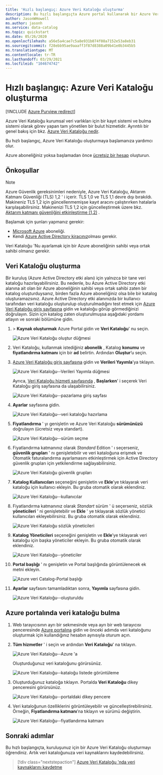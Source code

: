 ```yaml
---
title: 'Hızlı başlangıç: Azure Veri Kataloğu oluşturma'
description: Bu hızlı başlangıçta Azure portal kullanarak bir Azure Veri Kataloğu oluşturmayı açıklanmaktadır.
author: JasonWHowell
ms.author: jasonh
ms.service: data-catalog
ms.topic: quickstart
ms.date: 05/26/2020
ms.openlocfilehash: a56e5a4cae7c5a8e931b074f08a7152e53a8eb31
ms.sourcegitcommit: f28ebb95ae9aaaff3f87d8388a09b41e0b3445b5
ms.translationtype: MT
ms.contentlocale: tr-TR
ms.lasthandoff: 03/29/2021
ms.locfileid: "104674742"
---
```

# <a name="quickstart-create-an-azure-data-catalog"></a>Hızlı başlangıç: Azure Veri Kataloğu oluşturma

[!INCLUDE [Azure Purview redirect](../../includes/data-catalog-use-purview.md)]

Azure Veri Kataloğu kurumsal veri varlıkları için bir kayıt sistemi ve bulma sistemi olarak görev yapan tam yönetilen bir bulut hizmetidir. Ayrıntılı bir genel bakış için bkz. [Azure Veri Kataloğu nedir](overview.md).

Bu hızlı başlangıç, Azure Veri Kataloğu oluşturmaya başlamanıza yardımcı olur.

Azure aboneliğiniz yoksa başlamadan önce [ücretsiz bir hesap](https://azure.microsoft.com/free/?WT.mc_id=A261C142F) oluşturun.

## <a name="prerequisites"></a>Önkoşullar

> [!Note]
> Azure Güvenlik gereksinimleri nedeniyle, Azure Veri Kataloğu, Aktarım Katmanı Güvenliği (TLS) 1,2 ' i içerir. TLS 1,0 ve TLS 1,1 devre dışı bırakıldı. Makineniz TLS 1,2 için güncellenmemişse kayıt aracını çalıştırırken hatalarla karşılaşabilirsiniz. Makinenizi TLS 1,2 için güncelleştirmek üzere bkz. [Aktarım katmanı güvenliğini etkinleştirme (1,2)](/mem/configmgr/core/plan-design/security/enable-tls-1-2) .

Başlamak için şunları yapmanız gerekir:

* [Microsoft Azure](https://azure.microsoft.com/) aboneliği.
* Kendi [Azure Active Directory kiracınız](../active-directory/fundamentals/active-directory-access-create-new-tenant.md)olması gerekir.

Veri Kataloğu 'Nu ayarlamak için bir Azure aboneliğinin sahibi veya ortak sahibi olmanız gerekir.

## <a name="create-a-data-catalog"></a>Veri Kataloğu oluşturma

Bir kuruluş (Azure Active Directory etki alanı) için yalnızca bir tane veri kataloğu hazırlayabilirsiniz. Bu nedenle, bu Azure Active Directory etki alanına ait olan bir Azure aboneliğinin sahibi veya ortak sahibi zaten bir katalog oluşturduysanız, birden fazla Azure aboneliğiniz olsa bile bir katalog oluşturamazsınız. Azure Active Directory etki alanınızda bir kullanıcı tarafından veri kataloğu oluşturulup oluşturulmadığını test etmek için [Azure Veri Kataloğu giriş sayfasına](http://azuredatacatalog.com) gidin ve kataloğu görüp görmediğinizi doğrulayın. Sizin için katalog zaten oluşturulmuşsa aşağıdaki yordamı atlayın ve sonraki bölümüne gidin.

1. [](https://portal.azure.com)  >  **Kaynak oluşturmak** Azure Portal gidin ve **Veri Kataloğu**' nu seçin.

    ![Azure Veri Kataloğu oluştur düğmesi](media/data-catalog-get-started/data-catalog-create.png)

2. Veri Kataloğu, kullanmak istediğiniz **abonelik** , Katalog **konumu** ve **fiyatlandırma katmanı** için bir **ad** belirtin. Ardından **Oluştur**’u seçin.

3. [Azure Veri Kataloğu giriş sayfasına](http://azuredatacatalog.com) gidin ve **Verileri Yayımla**’ya tıklayın.

   ![Azure Veri Kataloğu--Verileri Yayımla düğmesi](media/data-catalog-get-started/data-catalog-publish-data.png)

   Ayrıca, [Veri Kataloğu hizmeti sayfasında](https://azure.microsoft.com/services/data-catalog) , **Başlarken**' i seçerek Veri Kataloğu giriş sayfasına da ulaşabilirsiniz.

   ![Azure Veri Kataloğu--pazarlama giriş sayfası](media/data-catalog-get-started/data-catalog-marketing-landing-page.png)

4. **Ayarlar** sayfasına gidin.

    ![Azure Veri Kataloğu--veri kataloğu hazırlama](media/data-catalog-get-started/data-catalog-create-azure-data-catalog.png)

5. **Fiyatlandırma** ' yı genişletin ve Azure Veri Kataloğu **sürümünüzü** doğrulayın (ücretsiz veya standart).

    ![Azure Veri Kataloğu--sürüm seçme](media/data-catalog-get-started/data-catalog-create-catalog-select-edition.png)

6. Fiyatlandırma katmanınız olarak *Standard* Edition ' ı seçerseniz, **güvenlik grupları** ' nı genişletebilir ve veri kataloğuna erişmek ve Otomatik faturalandırma ayarlamasını etkinleştirmek için Active Directory güvenlik grupları için yetkilendirme sağlayabilirsiniz.

    ![Azure Veri Kataloğu güvenlik grupları](media/data-catalog-get-started/data-catalog-standard-security-groups.png)

7. **Katalog Kullanıcıları** seçeneğini genişletin ve **Ekle**’ye tıklayarak veri kataloğu için kullanıcı ekleyin. Bu gruba otomatik olarak eklendiniz.

    ![Azure Veri Kataloğu--kullanıcılar](media/data-catalog-get-started/data-catalog-add-catalog-user.png)

8. Fiyatlandırma katmanınız olarak *Standart* sürüm ' ü seçerseniz, sözlük **yöneticileri** ' ni genişletebilir ve **Ekle** ' ye tıklayarak sözlük yönetici kullanıcıları ekleyebilirsiniz. Bu gruba otomatik olarak eklendiniz.

    ![Azure Veri Kataloğu sözlük yöneticileri](media/data-catalog-get-started/data-catalog-standard-glossary-admin.png)

9. **Katalog Yöneticileri** seçeneğini genişletin ve **Ekle**’ye tıklayarak veri kataloğu için başka yöneticiler ekleyin. Bu gruba otomatik olarak eklendiniz.

    ![Azure Veri Kataloğu--yöneticiler](media/data-catalog-get-started/data-catalog-add-catalog-admins.png)

10. **Portal başlığı** ' nı genişletin ve Portal başlığında görüntülenecek ek metni ekleyin.

    ![Azure veri Catalog-Portal başlığı](media/data-catalog-get-started/data-catalog-portal-title.png)

11. **Ayarlar** sayfasını tamamladıktan sonra, **Yayımla** sayfasına gidin.

    ![Azure Veri Kataloğu--oluşturuldu](media/data-catalog-get-started/data-catalog-created.png)

## <a name="find-a-data-catalog-in-the-azure-portal"></a>Azure portalında veri kataloğu bulma

1. Web tarayıcısının ayrı bir sekmesinde veya ayrı bir web tarayıcısı penceresinde [Azure portalına](https://portal.azure.com) gidin ve önceki adımda veri kataloğunu oluşturmak için kullandığınız hesabın aynısıyla oturum açın.

2. **Tüm hizmetler** ' i seçin ve ardından **Veri Kataloğu**' na tıklayın.

    ![Azure Veri Kataloğu--Azure 'a](media/data-catalog-get-started/data-catalog-browse-azure-portal.png)

    Oluşturduğunuz veri kataloğunu görürsünüz.

    ![Azure Veri Kataloğu--kataloğu listede görüntüleme](media/data-catalog-get-started/data-catalog-azure-portal-show-catalog.png)

3. Oluşturduğunuz kataloğa tıklayın. Portalda **Veri Kataloğu** dikey penceresini görürsünüz.

   ![Azure Veri Kataloğu--portaldaki dikey pencere](media/data-catalog-get-started/data-catalog-blade-azure-portal.png)

4. Veri kataloğunun özelliklerini görüntüleyebilir ve güncelleştirebilirsiniz. Örneğin, **Fiyatlandırma katmanı**’na tıklayın ve sürümü değiştirin.

    ![Azure Veri Kataloğu--fiyatlandırma katmanı](media/data-catalog-get-started/data-catalog-change-pricing-tier.png)

## <a name="next-steps"></a>Sonraki adımlar

Bu hızlı başlangıçta, kuruluşunuz için bir Azure Veri Kataloğu oluşturmayı öğrendiniz. Artık veri kataloğunuza veri kaynaklarını kaydedebilirsiniz.

> [!div class="nextstepaction"]
> [Azure Veri Kataloğu 'nda veri kaynaklarını kaydetme](data-catalog-how-to-register.md)